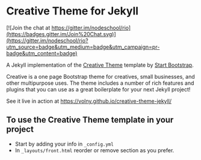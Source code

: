# Creative Theme for Jekyll

[![Join the chat at https://gitter.im/nodeschool/rio](https://badges.gitter.im/Join%20Chat.svg)](https://gitter.im/nodeschool/rio?utm_source=badge&utm_medium=badge&utm_campaign=pr-badge&utm_content=badge)

A Jekyll implementation of the [Creative Theme](http://startbootstrap.com/template-overviews/creative/) template by [Start Bootstrap](http://startbootstrap.com).

Creative is a one page Bootstrap theme for creatives, small businesses, and other multipurpose uses.
The theme includes a number of rich features and plugins that you can use as a great boilerplate for your next Jekyll project! 

See it live in action at <https://volny.github.io/creative-theme-jekyll/>

## To use the Creative Theme template in your project

- Start by adding your info in `_config.yml`
- In `_layouts/front.html` reorder or remove section as you prefer.

